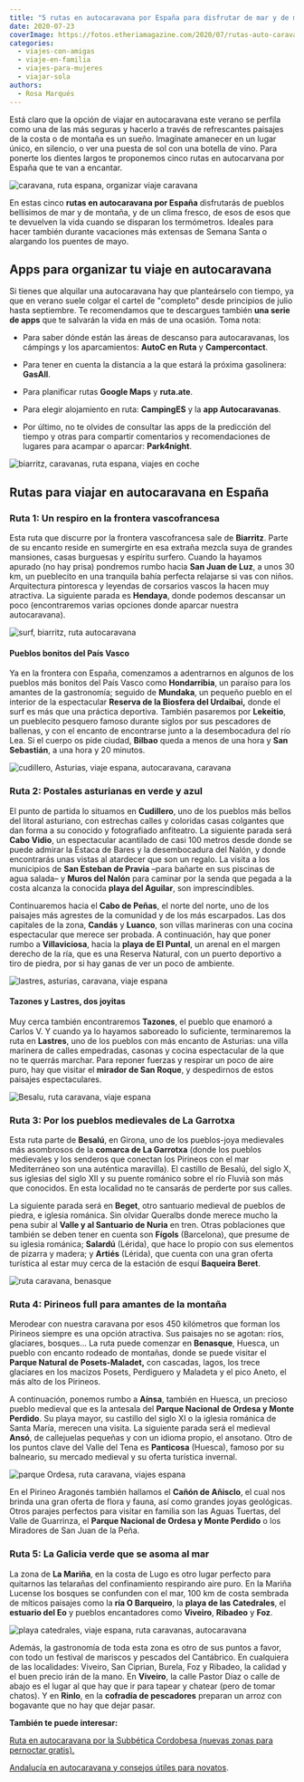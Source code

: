 ```yaml
---
title: "5 rutas en autocaravana por España para disfrutar de mar y de montaña"
date: 2020-07-23
coverImage: https://fotos.etheriamagazine.com/2020/07/rutas-auto-caravana-espana.jpg
categories: 
  - viajes-con-amigas
  - viaje-en-familia
  - viajes-para-mujeres
  - viajar-sola
authors: 
  - Rosa Marqués
---
```


Está claro que la opción de viajar en autocaravana este verano se perfila como una de 
las más seguras y hacerlo a través de refrescantes paisajes de la costa o de montaña es 
un sueño. Imagínate amanecer en un lugar único, en silencio, o ver una puesta de sol con 
una botella de vino. Para ponerte los dientes largos te proponemos cinco rutas en 
autocarvana por España que te van a encantar. 

![caravana, ruta espana, organizar viaje caravana](https://fotos.etheriamagazine.com/2020/07/ruta-viaje-caravanas.jpg "Una caravana es una casa con las vistas que tú elijas. © Alice Hartrick")

En estas cinco **rutas en autocaravana por España** disfrutarás de pueblos bellísimos de 
mar y de montaña, y de un clima fresco, de esos de esos que te devuelven la vida cuando 
se disparan los termómetros. Ideales para hacer también durante vacaciones más extensas 
de Semana Santa o alargando los puentes de mayo. 

## Apps para organizar tu viaje en autocaravana

Si tienes que alquilar una autocaravana hay que planteárselo con tiempo, ya que en 
verano suele colgar el cartel de "completo" desde principios de julio hasta septiembre. 
Te recomendamos que te descargues también **una serie de apps** que te salvarán la vida 
en más de una ocasión. Toma nota: 

- Para saber dónde están las áreas de descanso para autocaravanas, los cámpings y los aparcamientos: **AutoC en Ruta** y **Campercontact**.

- Para tener en cuenta la distancia a la que estará la próxima gasolinera: **GasAll**.

- Para planificar rutas **Google Maps** y **ruta.ate**.

- Para elegir alojamiento en ruta: **CampingES** y la **app Autocaravanas**.

- Por último, no te olvides de consultar las apps de la predicción del tiempo y otras para compartir comentarios y recomendaciones de lugares para acampar o aparcar: **Park4night**.

![biarritz, caravanas, ruta espana, viajes en coche](https://fotos.etheriamagazine.com/2020/07/ruta-caravana-biarritz.jpg "Biarritz. © Toa Heftiba")

## Rutas para viajar en autocaravana en España

### Ruta 1: Un respiro en la frontera vascofrancesa

Esta ruta que discurre por la frontera vascofrancesa sale de **Biarritz**. Parte de su 
encanto reside en sumergirte en esa extraña mezcla suya de grandes mansiones, casas 
burguesas y espíritu surfero. Cuando la hayamos apurado (no hay prisa) pondremos rumbo 
hacia **San Juan de Luz**, a unos 30 km, un pueblecito en una tranquila bahía perfecta 
relajarse si vas con niños. Arquitectura pintoresca y leyendas de corsarios vascos la 
hacen muy atractiva. La siguiente parada es **Hendaya**, donde podemos descansar un poco 
(encontraremos varias opciones donde aparcar nuestra autocaravana). 

![surf, biarritz, ruta autocaravana](https://fotos.etheriamagazine.com/2020/07/ruta-caravana-surfista-biarritz.jpg "Surfista en Biarritz. © Chris Kendall")

#### Pueblos bonitos del País Vasco

Ya en la frontera con España, comenzamos a adentrarnos en algunos de los pueblos más 
bonitos del País Vasco como **Hondarribia**, un paraíso para los amantes de la 
gastronomía; seguido de **Mundaka**, un pequeño pueblo en el interior de la espectacular 
**Reserva de la Biosfera del Urdaibai,** donde el surf es más que una práctica 
deportiva. También pasaremos por **Lekeitio**, un pueblecito pesquero famoso durante 
siglos por sus pescadores de ballenas, y con el encanto de encontrarse junto a la 
desembocadura del río Lea. Si el cuerpo os pide ciudad, **Bilbao** queda a menos de una 
hora y **San Sebastián**, a una hora y 20 minutos. 

![cudillero, Asturias, viaje espana, autocaravana, caravana](https://fotos.etheriamagazine.com/2020/07/viaje-caravana-cudillero.jpg "Cudillero (Asturias). © Miguel Ángel Sanz")

### Ruta 2: Postales asturianas en verde y azul

El punto de partida lo situamos en **Cudillero**, uno de los pueblos más bellos del 
litoral asturiano, con estrechas calles y coloridas casas colgantes que dan forma a su 
conocido y fotografiado anfiteatro. La siguiente parada será **Cabo Vidio**, un 
espectacular acantilado de casi 100 metros desde donde se puede admirar la Estaca de 
Bares y la desembocadura del Nalón, y donde encontrarás unas vistas al atardecer que son 
un regalo. La visita a los municipios de **San Esteban de Pravia** –para bañarte en sus 
piscinas de agua salada– y **Muros del Nalón** para caminar por la senda que pegada a la 
costa alcanza la conocida **playa del Aguilar**, son imprescindibles. 

Continuaremos hacia el **Cabo de Peñas**, el norte del norte, uno de los paisajes más 
agrestes de la comunidad y de los más escarpados. Las dos capitales de la zona, 
**Candás** y **Luanco**, son villas marineras con una cocina espectacular que merece ser 
probada. A continuación, hay que poner rumbo a **Villaviciosa**, hacia la **playa de El 
Puntal**, un arenal en el margen derecho de la ría, que es una Reserva Natural, con un 
puerto deportivo a tiro de piedra, por si hay ganas de ver un poco de ambiente. 

![lastres, asturias, caravana, viaje espana](https://fotos.etheriamagazine.com/2020/07/ruta-caravana-espana-lastres.jpg "Lastres (Asturias). © Sara Riano")

#### Tazones y Lastres, dos joyitas

Muy cerca también encontraremos **Tazones**, el pueblo que enamoró a Carlos V. Y cuando 
ya lo hayamos saboreado lo suficiente, terminaremos la ruta en **Lastres**, uno de los 
pueblos con más encanto de Asturias: una villa marinera de calles empedradas, casonas y 
cocina espectacular de la que no te querrás marchar. Para reponer fuerzas y respirar un 
poco de aire puro, hay que visitar el **mirador de San Roque**, y despedirnos de estos 
paisajes espectaculares. 

![Besalu, ruta caravana, viaje espana](https://fotos.etheriamagazine.com/2020/07/ruta-caravana-besalu.jpg "Besalú es una de las poblaciones más bonitas de La Garrotxa.")

### Ruta 3: Por los pueblos medievales de La Garrotxa

Esta ruta parte de **Besalú**, en Girona, uno de los pueblos-joya medievales más 
asombrosos de la **comarca de La Garrotxa** (donde los pueblos medievales y los senderos 
que conectan los Pirineos con el mar Mediterráneo son una auténtica maravilla). El 
castillo de Besalú, del siglo X, sus iglesias del siglo XII y su puente románico sobre 
el río Fluvià son más que conocidos. En esta localidad no te cansarás de perderte por 
sus calles. 

La siguiente parada será en **Beget**, otro santuario medieval de pueblos de piedra, e 
iglesia románica. Sin olvidar Queralbs donde merece mucho la pena subir al **Valle y al 
Santuario de Nuria** en tren. Otras poblaciones que también se deben tener en cuenta son 
**Fígols** (Barcelona), que presume de su iglesia románica; **Salardú** (Lérida), que 
hace lo propio con sus elementos de pizarra y madera; y **Artiés** (Lérida), que cuenta 
con una gran oferta turística al estar muy cerca de la estación de esquí **Baqueira 
Beret**. 

![ruta caravana, benasque](https://fotos.etheriamagazine.com/2020/07/ruta-caravana-benasque.jpg "Desbordante naturaleza de Benasque. © Pablo Molina")

### Ruta 4: Pirineos full para amantes de la montaña

Merodear con nuestra caravana por esos 450 kilómetros que forman los Pirineos siempre es 
una opción atractiva. Sus paisajes no se agotan: ríos, glaciares, bosques… La ruta puede 
comenzar en **Benasque**, Huesca, un pueblo con encanto rodeado de montañas, donde se 
puede visitar el **Parque Natural de Posets-Maladet,** con cascadas, lagos, los trece 
glaciares en los macizos Posets, Perdiguero y Maladeta y el pico Aneto, el más alto de 
los Pirineos. 

A continuación, ponemos rumbo a **Aínsa**, también en Huesca, un precioso pueblo 
medieval que es la antesala del **Parque Nacional de Ordesa y Monte Perdido**. Su playa 
mayor, su castillo del siglo XI o la iglesia románica de Santa María, merecen una 
visita. La siguiente parada será el medieval **Ansó**, de callejuelas pequeñas y con un 
idioma propio, el ansotano. Otro de los puntos clave del Valle del Tena es **Panticosa** 
(Huesca), famoso por su balneario, su mercado medieval y su oferta turística invernal. 

![parque Ordesa, ruta caravana, viajes espana](https://fotos.etheriamagazine.com/2020/07/ruta-caravana-parque-ordesa.jpg "Parque Natural de Ordesa y Monte Perdido.")

En el Pirineo Aragonés también hallamos el **Cañón de Añisclo**, el cual nos brinda una 
gran oferta de flora y fauna, así como grandes joyas geológicas. Otros parajes perfectos 
para visitar en familia son las Aguas Tuertas, del Valle de Guarrinza, el **Parque 
Nacional de Ordesa y Monte Perdido** o los Miradores de San Juan de la Peña. 

### Ruta 5: La Galicia verde que se asoma al mar

La zona de **La Mariña**, en la costa de Lugo es otro lugar perfecto para quitarnos las 
telarañas del confinamiento respirando aire puro. En la Mariña Lucense los bosques se 
confunden con el mar, 100 km de costa sembrada de míticos paisajes como la **ría O 
Barqueiro**, la **playa de las Catedrales**, el **estuario del Eo** y pueblos 
encantadores como **Viveiro**, **Ribadeo** y **Foz**. 

![playa catedrales, viaje espana, ruta caravanas, autocaravana](https://fotos.etheriamagazine.com/2020/07/ruta-caravana-playa-catedrales.jpg "Playa de las Catedrales.")

Además, la gastronomía de toda esta zona es otro de sus puntos a favor, con todo un 
festival de mariscos y pescados del Cantábrico. En cualquiera de las localidades: 
Viveiro, San Ciprian, Burela, Foz y Ribadeo, la calidad y el buen precio irán de la 
mano. En **Viveiro**, la calle Pastor Díaz o calle de abajo es el lugar al que hay que 
ir para tapear y chatear (pero de tomar chatos). Y en **Rinlo**, en la **cofradía de 
pescadores** preparan un arroz con bogavante que no hay que dejar pasar. 

**También te puede interesar:** 

[Ruta en autocaravana por la Subbética Cordobesa (nuevas zonas para pernoctar 
gratis).](https://etheriamagazine.com/2022/03/23/ruta-autocaravana-en-cordoba/) 

[Andalucía en autocaravana y consejos útiles para 
novatos](https://etheriamagazine.com/2021/04/07/consejos-rutas-andalucia-en-autocaravana/).
